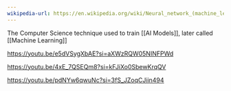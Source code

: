```yaml
---
wikipedia-url: https://en.wikipedia.org/wiki/Neural_network_(machine_learning)
---
```


The Computer Science technique used to train [[AI Models]], later called [[Machine Learning]]


https://youtu.be/e5dVSygXbAE?si=aXWzRQW05NINFPWd

https://youtu.be/4xE_7QSEQm8?si=kFJiXo0SbewKrqQV

https://youtu.be/pdNYw6qwuNc?si=3fS_JZoqCJiin494
